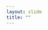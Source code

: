 ```yaml
---
layout: slide
title: ""
---
```


<section data-background-image="assets/images/Slide3.png" data-background-size="70%" data-background-position="center">
	<p></p>
</section>